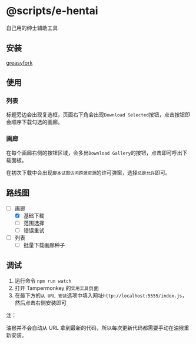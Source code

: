 # @scripts/e-hentai

自己用的绅士辅助工具

## 安装

[greasyfork](https://greasyfork.org/scripts/438541)

## 使用

### 列表

标题旁边会出现复选框，页面右下角会出现`Download Selected`按钮，点击按钮即会顺序下载勾选的画廊。

### 画廊

在每个画廊右侧的按钮区域，会多出`Download Gallery`的按钮，点击即可呼出下载面板。

在初次下载中会出现`脚本试图访问跨源资源`的许可弹窗，选择`总是允许`即可。

## 路线图

- [ ] 画廊
  - [x] 基础下载
  - [ ] 范围选择
  - [ ] 错误重试
- [ ] 列表
  - [ ] 批量下载画廊种子

## 调试

1. 运行命令 `npm run watch`
2. 打开 Tampermonkey 的`实用工具`页面
3. 在最下方的`从 URL 安装`选项中填入网址`http://localhost:5555/index.js`，然后点击右侧安装即可

注：

油猴并不会自动从 URL 拿到最新的代码，所以每次更新代码都需要手动在油猴重新安装。
